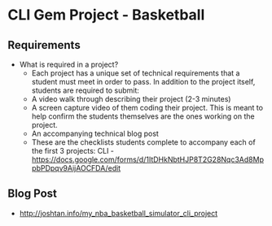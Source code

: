 # CLI Gem Project - Basketball
## Requirements
- What is required in a project?
  - Each project has a unique set of technical requirements that a student must meet in order to pass. In addition to the project itself, students are required to submit:
  - A video walk through describing their project (2-3 minutes)
  - A screen capture video of them coding their project.  This is meant to help confirm the students themselves are the ones working on the project.
  - An accompanying technical blog post
  - These are the checklists students complete to accompany each of the first 3 projects:
CLI - https://docs.google.com/forms/d/1ItDHkNbtHJP8T2G28Nqc3Ad8MppbPDpqv9AijAOCFDA/edit

## Blog Post
  - http://joshtan.info/my_nba_basketball_simulator_cli_project
  

